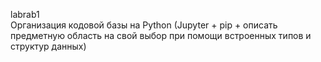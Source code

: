 labrab1  
Организация кодовой базы на Python (Jupyter + pip + описать предметную область на свой выбор при помощи встроенных типов и структур данных)
